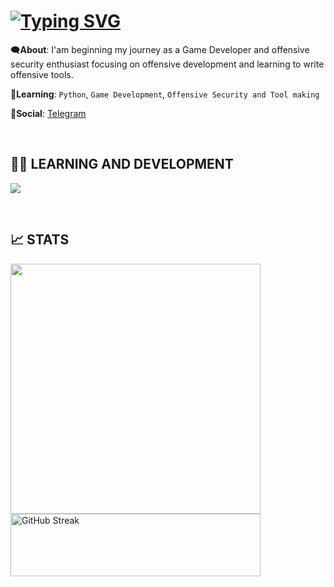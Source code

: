 <h1>
<a href="https://git.io/typing-svg"><img src="https://readme-typing-svg.demolab.com?font=JetBrains+Mono&size=15&duration=2000&pause=1000&color=1EC899&random=false&lines=Hey%2C+it's+Blade-Z!;Blade-Z%3A+finding+bugs+to+make+them+feature;Blade-Z%3A+using+microsoft+word+as+my+IDE;Blade-Z%3A+fear+from+third-eye" alt="Typing SVG" /></a>
</h1>

🗨️**About**: I'am beginning my journey as a Game Developer and offensive security enthusiast focusing on offensive development and learning to write offensive tools. 

🌱**Learning**: `Python`, `Game Development`, `Offensive Security and Tool making`

🔗**Social**: [Telegram](https://t.me/UnderDeeds)

</br>
<h2>👨‍💻 LEARNING AND DEVELOPMENT</h2>
<p>
  <a href="https://skillicons.dev">
    <img src="https://skillicons.dev/icons?i=python,git,github,rust,cpp,vscode,visualstudio,linux,kali,unity,unreal" />
  </a>
</p>

</br>
<h2>📈 STATS</h2>
<div>
<picture>
  <source
    srcset="https://github-readme-stats.vercel.app/api?username=B1ade-Z&show_icons=true&rank_icon=github&border_radius=10&theme=dark"
    media="(prefers-color-scheme: dark)"
  />
  <source
    srcset="https://github-readme-stats.vercel.app/api?username=Blade-Z&show_icons=true"
    media="(prefers-color-scheme: light), (prefers-color-scheme: no-preference)"
  />
  <img width=400 src="https://github-readme-stats.vercel.app/api?username=Blade-Z&show_icons=true" />
</picture>
<a href="https://git.io/streak-stats"><img width=400 height=100 src="https://streak-stats.demolab.com?user=B1ade-Z&theme=dark&mode=weekly&border_radius=10" alt="GitHub Streak" /></a>
</div>
